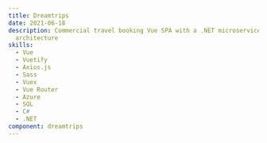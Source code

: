 ```yaml
---
title: Dreamtrips
date: 2021-06-18
description: Commercial travel booking Vue SPA with a .NET microservice back-end
  architecture
skills:
  - Vue
  - Vuetify
  - Axios.js
  - Sass
  - Vuex
  - Vue Router
  - Azure
  - SQL
  - C#
  - .NET
component: dreamtrips
---
```

